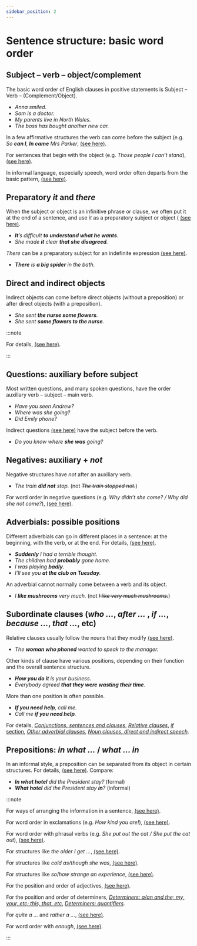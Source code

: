 ```yaml
---
sidebar_position: 2
---
```


# Sentence structure: basic word order

## Subject – verb – object/complement

The basic word order of English clauses in positive statements is Subject – Verb – (Complement/Object).

- *Anna smiled.*
- *Sam is a doctor.*
- *My parents live in North Wales.*
- *The boss has bought another new car.*

In a few affirmative structures the verb can come before the subject (e.g. *So ***can I****, ****In came*** Mrs Parker*, [(see here)](./../information-structure/inversion-auxiliary-verb-before-subject).

For sentences that begin with the object (e.g. *Those people I can’t stand*), [(see here)](./../information-structure/fronting-this-question-we-have-already-discussed).

In informal language, especially speech, word order often departs from the basic pattern, [(see here)](./../speech-and-spoken-exchanges/spoken-sentence-structure).

## Preparatory *it* and *there*

When the subject or object is an infinitive phrase or clause, we often put it at the end of a sentence, and use *it* as a preparatory subject or object ( [(see here)](./../information-structure/preparatory-it-subject).

- ***It**’s difficult **to understand what he wants**.*
- *She made **it** clear **that she disagreed**.*

*There* can be a preparatory subject for an indefinite expression [(see here)](./../be-have-and-do/there-is).

- ***There** is **a big spider** in the bath.*

## Direct and indirect objects

Indirect objects can come before direct objects (without a preposition) or after direct objects (with a preposition).

- *She sent **the nurse some flowers**.*
- *She sent **some flowers to the nurse**.*

:::note

For details, [(see here)](./../verbs/verbs-with-two-objects).

:::

## Questions: auxiliary before subject

Most written questions, and many spoken questions, have the order auxiliary verb – subject – main verb.

- *Have you seen Andrew?*
- *Where was she going?*
- *Did Emily phone?*

Indirect questions [(see here)](./../noun-clauses-direct-and-indirect-speech/indirect-speech-questions-and-answers) have the subject before the verb.

- *Do you know where **she was** going?*

## Negatives: auxiliary + *not*

Negative structures have *not* after an auxiliary verb.

- *The train **did not** stop.* (not *~~The train stopped not.~~*)

For word order in negative questions (e.g. *Why didn’t she come? / Why did she not come?*), [(see here)](./negative-questions).

## Adverbials: possible positions

Different adverbials can go in different places in a sentence: at the beginning, with the verb, or at the end. For details, [(see here)](../adverbs-and-adverbials/position-of-adverbials-introduction).

- ***Suddenly** I had a terrible thought.*
- *The children had **probably** gone home.*
- *I was playing **badly**.*
- *I’ll see you **at the club on Tuesday**.*

An adverbial cannot normally come between a verb and its object.

- *I **like mushrooms** very much.* (not *~~I like very much mushrooms.~~*)

## Subordinate clauses (*who …*, *after …* , *if …*, *because …*, *that …*, etc)

Relative clauses usually follow the nouns that they modify [(see here)](./../relative-clauses/relatives-basic-information).

- *The **woman who phoned** wanted to speak to the manager.*

Other kinds of clause have various positions, depending on their function and the overall sentence structure.

- ***How you do it** is your business.*
- *Everybody agreed **that they were wasting their time**.*

More than one position is often possible.

- ***If you need help**, call me.*
- *Call me **if you need help**.*

For details, [*Conjunctions, sentences and clauses*](../conjunctions-sentences-and-clauses/conjunctions-sentences-and-clauses-introduction), [*Relative clauses*](../relative-clauses/relative-clauses-introduction), [*if* section](../if/if-introduction), [*Other adverbial clauses*](../other-adverbial-clauses/other-adverbial-clauses-introduction), [*Noun clauses, direct and indirect speech*](../noun-clauses-direct-and-indirect-speech/noun-clauses-direct-and-indirect-speech-introduction).

## Prepositions: *in what …* / *what … in*

In an informal style, a preposition can be separated from its object in certain structures. For details, [(see here)](./../prepositions/prepositions-at-the-ends-of-clauses). Compare:

- ***In what hotel** did the President stay?* (formal)
- ***What hotel** did the President stay **in**?* (informal)

:::note

For ways of arranging the information in a sentence, [(see here)](./../information-structure/information-structure-normal-order-and-variations).

For word order in exclamations (e.g. *How kind you are!*), [(see here)](./exclamations).

For word order with phrasal verbs (e.g. *She put out the cat / She put the cat out*), [(see here)](./../verbs/two-part-verbs-phrasal-verbs#word-order-with-objects).

For structures like *the older I get …*, [(see here)](./../comparison/using-comparatives-and-superlatives#the--the-).

For structures like *cold as/though she was*, [(see here)](./../other-adverbial-clauses/as-and-though-special-word-order).

For structures like *so*/*how strange an experience*, [(see here)](./../adjectives/adjectives-position-after-as-how-so-too).

For the position and order of adjectives, [(see here)](./../adjectives/order-of-adjectives).

For the position and order of determiners, [*Determiners: a/an and the; my, your, etc; this, that, etc*](../determiners-a-an-and-the-my-your-etc-this-that-etc/determiners-a-an-and-the-my-your-etc-this-that-etc-introduction), [*Determiners: quantifiers*](../determiners-quantifiers/determiners-quantifiers-introduction).

For *quite a …* and *rather a …*, [(see here)](./../../vocabulary/word-problems-from-a-to-z/quite).

For word order with *enough*, [(see here)](./../../vocabulary/word-problems-from-a-to-z/enough).

:::
